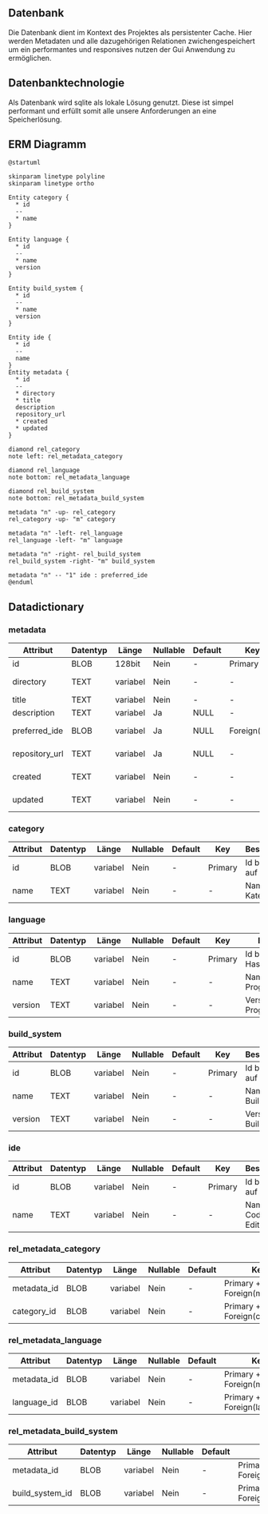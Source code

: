 Datenbank
---------

Die Datenbank dient im Kontext des Projektes als persistenter Cache. Hier werden Metadaten und alle dazugehörigen Relationen zwichengespeichert um ein performantes und responsives nutzen der Gui Anwendung zu ermöglichen.

Datenbanktechnologie
--------------------

Als Datenbank wird sqlite als lokale Lösung genutzt. Diese ist simpel performant und erfüllt somit alle unsere Anforderungen an eine Speicherlösung.

ERM Diagramm
------------

```puml
@startuml

skinparam linetype polyline
skinparam linetype ortho

Entity category {
  * id
  --
  * name
}

Entity language {
  * id
  --
  * name
  version
}

Entity build_system {
  * id
  --
  * name
  version
}

Entity ide {
  * id
  --
  name
}
Entity metadata {
  * id
  --
  * directory
  * title
  description
  repository_url
  * created
  * updated
}

diamond rel_category
note left: rel_metadata_category

diamond rel_language
note bottom: rel_metadata_language

diamond rel_build_system
note bottom: rel_metadata_build_system

metadata "n" -up- rel_category
rel_category -up- "m" category

metadata "n" -left- rel_language
rel_language -left- "m" language

metadata "n" -right- rel_build_system
rel_build_system -right- "m" build_system

metadata "n" -- "1" ide : preferred_ide
@enduml
```

Datadictionary
--------------

### metadata

| Attribut       | Datentyp | Länge    | Nullable | Default | Key          | Beschreibung                               |
|----------------|----------|----------|----------|---------|--------------|--------------------------------------------|
| id             | BLOB     | 128bit   | Nein     | \-      | Primary      | UUIDv4                                     |
| directory      | TEXT     | variabel | Nein     | \-      | \-           | Lokales Verzeichnis des Manifestes         |
| title          | TEXT     | variabel | Nein     | \-      | \-           | Titel des Projektes                        |
| description    | TEXT     | variabel | Ja       | NULL    | \-           | Beschreibung                               |
| preferred_ide  | BLOB     | variabel | Ja       | NULL    | Foreign(Ide) | Id des bevorzugten Code Editor/Ide         |
| repository_url | TEXT     | variabel | Ja       | NULL    | \-           | URL des remote git repositorys             |
| created        | TEXT     | variabel | Nein     | \-      | \-           | Erstellzeipunkt in ISO 8601 Format         |
| updated        | TEXT     | variabel | Nein     | \-      | \-           | Aktualisierungszeipunkt in ISO 8601 Format |

### category

| Attribut | Datentyp | Länge    | Nullable | Default | Key     | Beschreibung          |
|----------|----------|----------|----------|---------|---------|-----------------------|
| id       | BLOB     | variabel | Nein     | \-      | Primary | Id basierend auf Hash |
| name     | TEXT     | variabel | Nein     | \-      | \-      | Name der Kategorie    |

### language

| Attribut | Datentyp | Länge    | Nullable | Default | Key     | Beschreibung                   |
|----------|----------|----------|----------|---------|---------|--------------------------------|
| id       | BLOB     | variabel | Nein     | \-      | Primary | Id basierend auf Hash          |
| name     | TEXT     | variabel | Nein     | \-      | \-      | Name der Programmiersprache    |
| version  | TEXT     | variabel | Nein     | \-      | \-      | Version der Programmiersprache |

### build_system

| Attribut | Datentyp | Länge    | Nullable | Default | Key     | Beschreibung              |
|----------|----------|----------|----------|---------|---------|---------------------------|
| id       | BLOB     | variabel | Nein     | \-      | Primary | Id basierend auf Hash     |
| name     | TEXT     | variabel | Nein     | \-      | \-      | Name des Build Systems    |
| version  | TEXT     | variabel | Nein     | \-      | \-      | Version des Build Systems |

### ide

| Attribut | Datentyp | Länge    | Nullable | Default | Key     | Beschreibung              |
|----------|----------|----------|----------|---------|---------|---------------------------|
| id       | BLOB     | variabel | Nein     | \-      | Primary | Id basierend auf Hash     |
| name     | TEXT     | variabel | Nein     | \-      | \-      | Name des Code Editors/Ide |

### rel_metadata_category

| Attribut    | Datentyp | Länge    | Nullable | Default | Key                         | Beschreibung |
|-------------|----------|----------|----------|---------|-----------------------------|--------------|
| metadata_id | BLOB     | variabel | Nein     | \-      | Primary + Foreign(metadata) | Metadata Id  |
| category_id | BLOB     | variabel | Nein     | \-      | Primary + Foreign(category) | Category Id  |

### rel_metadata_language

| Attribut    | Datentyp | Länge    | Nullable | Default | Key                         | Beschreibung |
|-------------|----------|----------|----------|---------|-----------------------------|--------------|
| metadata_id | BLOB     | variabel | Nein     | \-      | Primary + Foreign(metadata) | Metadata Id  |
| language_id | BLOB     | variabel | Nein     | \-      | Primary + Foreign(language) | Language Id  |

### rel_metadata_build_system

| Attribut        | Datentyp | Länge    | Nullable | Default | Key                             | Beschreibung    |
|-----------------|----------|----------|----------|---------|---------------------------------|-----------------|
| metadata_id     | BLOB     | variabel | Nein     | \-      | Primary + Foreign(metadata)     | Metadata Id     |
| build_system_id | BLOB     | variabel | Nein     | \-      | Primary + Foreign(build_system) | Build System Id |
